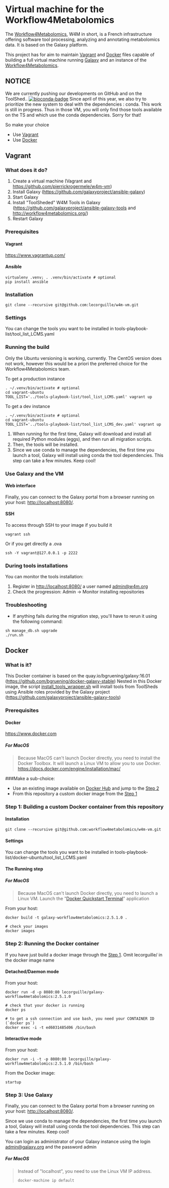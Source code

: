 Virtual machine for the Workflow4Metabolomics
=============================================

The [Workflow4Metabolomics](http://workflow4metabolomics.org), W4M in short, is a French infrastructure offering software tool processing, analyzing and annotating metabolomics data. It is based on the Galaxy platform.

This project has for aim to maintain [Vagrant](https://www.vagrantup.com) and [Docker](https://www.docker.com) files capable of building a full virtual machine running [Galaxy](https://galaxyproject.org) and an instance of the [Workflow4Metabolomics](http://workflow4metabolomics.org).

NOTICE 
------

We are currently pushing our developments on GitHub and on the ToolShed.. 
[![bioconda-badge](https://img.shields.io/badge/install%20with-bioconda-brightgreen.svg?style=flat)](http://bioconda.github.io) Since april of this year, we also try to prioritize the new system to deal with the dependencies : conda.
This work is still in progress. Thus in those VM, you will only find those tools available on the TS and which use the conda dependencies.
Sorry for that!



So make your choice
- Use [Vagrant](#headvagrant)
- Use [Docker](#headdocker)


<a id="headvagrant"></a>
Vagrant
-------

### What does it do?

1. Create a virtual machine (Vagrant and https://github.com/pierrickrogermele/w4m-vm)
2. Install Galaxy (https://github.com/galaxyproject/ansible-galaxy)
3. Start Galaxy 
4. Install "ToolSheded" W4M Tools in Galaxy (https://github.com/galaxyproject/ansible-galaxy-tools and http://workflow4metabolomics.org/)
5. Restart Galaxy 



### Prerequisites

#### Vagrant
https://www.vagrantup.com/

#### Ansible
``` {.bash}
virtualenv .venv; . .venv/bin/activate # optional
pip install ansible
```


### Installation

``` {.bash}
git clone --recursive git@github.com:lecorguille/w4m-vm.git
```


### Settings

You can change the tools you want to be installed in tools-playbook-list/tool_list_LCMS.yaml


### Running the build

Only the Ubuntu versioning is working, currently. The CentOS version does not work, however this would be a priori the preferred choice for the Workflow4Metabolomics team.


To get a production instance
``` {.bash}
. ~/.venv/bin/activate # optional
cd vagrant-ubuntu
TOOL_LIST='../tools-playbook-list/tool_list_LCMS.yaml' vagrant up
```

To get a dev instance
``` {.bash}
. ~/.venv/bin/activate # optional
cd vagrant-ubuntu
TOOL_LIST='../tools-playbook-list/tool_list_LCMS_dev.yaml' vagrant up
```

1. When running for the first time, Galaxy will download and install all required Python modules (eggs), and then run all migration scripts.
2. Then, the tools will be installed.
3. Since we use conda to manage the dependencies, the first time you launch a tool, Galaxy will install using conda the tool dependencies. This step can take a few minutes. Keep cool!


### Use Galaxy and the VM

#### Web interface

Finally, you can connect to the Galaxy portal from a browser running on your host: <http://localhost:8080/>.

#### SSH 

To access through SSH to your image if you build it

``` {.bash}
vagrant ssh
```

Or if you get directly a .ova
``` {.bash}
ssh -Y vagrant@127.0.0.1 -p 2222
```

### During tools installations

You can monitor the tools installation:

1. Register in <http://localhost:8080/> a user named admin@w4m.org
2. Check the progression: Admin -> Monitor installing repositories

### Troubleshooting

* If anything fails during the migration step, you'll have to rerun it using the following command:
``` {.bash}
sh manage_db.sh upgrade
./run.sh
```



<a id="headdocker"></a>
Docker
------

### What is it?

This Docker container is based on the quay.io/bgruening/galaxy:16.01 (https://github.com/bgruening/docker-galaxy-stable)
Nested in this Docker image, the script [install_tools_wrapper.sh](https://github.com/bgruening/docker-galaxy-stable/blob/master/galaxy/install_tools_wrapper.sh) will install tools from ToolSheds using Ansible roles provided by the Galaxy project (https://github.com/galaxyproject/ansible-galaxy-tools)


### Prerequisites

#### Docker
https://www.docker.com

##### For MacOS
> Because MacOS can't launch Docker directly, you need to install the Docker Toolbox. It will launch a Linux VM to allow you to use Docker. 
> https://docs.docker.com/engine/installation/mac/ 

###Make a sub-choice:
 - Use an existing image available on [Docker Hub](https://hub.docker.com/r/lecorguille/galaxy-workflow4metabolomics/) and jump to the [Step 2](#headdocker_step2)
 - From this repository a custom docker image from the [Step 1](#headdocker_step1)


<a id="headdocker_step1"></a>
### Step 1: Building a custom Docker container from this repository

#### Installation

``` {.bash}
git clone --recursive git@github.com:workflow4metabolomics/w4m-vm.git
```


#### Settings

You can change the tools you want to be installed in tools-playbook-list/docker-ubuntu/tool_list_LCMS.yaml


#### The Running step

##### For MacOS
> Because MacOS can't launch Docker directly, you need to launch a Linux VM.
> Launch the "[Docker Quickstart Terminal](https://docs.docker.com/engine/installation/mac/#from-the-docker-quickstart-terminal)" application


From your host:
``` {.bash}
docker build -t galaxy-workflow4metabolomics:2.5.1.0 .

# check your images
docker images
```

<a id="headdocker_step1"></a>
### Step 2: Running the Docker container

If you have just build a docker image through the [Step 1](#headdocker_step2). Omit lecorguille/ in the docker image name

#### Detached/Daemon mode

From your host:
``` {.bash}
docker run -d -p 8080:80 lecorguille/galaxy-workflow4metabolomics:2.5.1.0

# check that your docker is running
docker ps

# to get a ssh connection and use bash, you need your CONTAINER ID (`docker ps`)
docker exec -i -t ed6031485d06 /bin/bash

```

#### Interactive mode

From your host:
``` {.bash}
docker run -i -t -p 8080:80 lecorguille/galaxy-workflow4metabolomics:2.5.1.0 /bin/bash
```

From the Docker image:
``` {.bash}
startup
```



### Step 3: Use Galaxy

Finally, you can connect to the Galaxy portal from a browser running on your host: <http://localhost:8080/>.

Since we use conda to manage the dependencies, the first time you launch a tool, Galaxy will install using conda the tool dependencies. This step can take a few minutes. Keep cool!

You can login as administrator of your Galaxy instance using the login admin@galaxy.org and the password admin

##### For MacOS
> Instead of "localhost", you need to use the Linux VM IP address.
> ``` {.bash}
> docker-machine ip default
> ```



